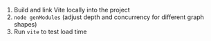 1. Build and link Vite locally into the project
2. `node genModules` (adjust depth and concurrency for different graph shapes)
3. Run `vite` to test load time

